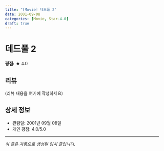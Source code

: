 ```yaml
---
title: "[Movie] 데드풀 2"
date: 2001-09-08
categories: [Movie, Star-4.0]
draft: true
---
```


# 데드풀 2

**평점:** ★ 4.0

## 리뷰

(리뷰 내용을 여기에 작성하세요)

## 상세 정보

- 관람일: 2001년 09월 08일
- 개인 평점: 4.0/5.0

---

*이 글은 자동으로 생성된 임시 글입니다.*
